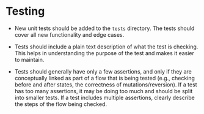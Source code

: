 # Testing
- New unit tests should be added to the `tests` directory. The tests should cover all new functionality and edge cases.

- Tests should include a plain text description of what the test is checking. This helps in understanding the purpose of the test and makes it easier to maintain.

- Tests should generally have only a few assertions, and only if they are conceptually linked as part of a flow that is being tested (e.g., checking before and after states, the correctness of mutations/reversion). If a test has too many assertions, it may be doing too much and should be split into smaller tests. If a test includes multiple assertions, clearly describe the steps of the flow being checked.